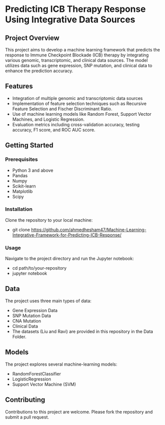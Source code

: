 # Predicting ICB Therapy Response Using Integrative Data Sources
## Project Overview
This project aims to develop a machine learning framework that predicts the response to Immune Checkpoint Blockade (ICB) therapy by integrating various genomic, transcriptomic, and clinical data sources. The model utilizes data such as gene expression, SNP mutation, and clinical data to enhance the prediction accuracy.

## Features
- Integration of multiple genomic and transcriptomic data sources
- Implementation of feature selection techniques such as Recursive Feature Selection and Fischer Discriminant Ratio.
- Use of machine learning models like Random Forest, Support Vector Machines, and Logistic Regression.
- Evaluation metrics including cross-validation accuracy, testing accuracy, F1 score, and ROC AUC score.
## Getting Started
### Prerequisites
- Python 3 and above
- Pandas
- Numpy
- Scikit-learn
- Matplotlib
- Scipy
### Installation
Clone the repository to your local machine:
- git clone https://github.com/ahmedhesham47/Machine-Learning-Integrative-Framework-for-Predicting-ICB-Response/
### Usage
Navigate to the project directory and run the Jupyter notebook:
- cd path/to/your-repository
- jupyter notebook
## Data
The project uses three main types of data:
- Gene Expression Data
- SNP Mutation Data
- CNA Mutation
- Clinical Data
- The datasets (Liu and Ravi) are provided in this repository in the Data Folder.

## Models
The project explores several machine-learning models:

- RandomForestClassifier
- LogisticRegression
- Support Vector Machine (SVM)

## Contributing
Contributions to this project are welcome. Please fork the repository and submit a pull request.
